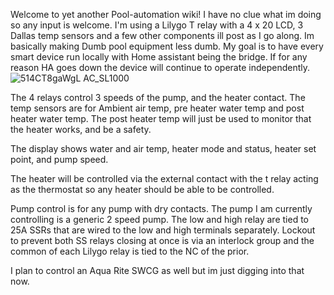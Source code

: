 Welcome to yet another Pool-automation wiki!
I have no clue what im doing so any input is welcome.  I'm using a Lilygo T relay with a 4 x 20 LCD, 3 Dallas temp sensors and a few other components ill post as I go along.  Im basically making Dumb pool equipment less dumb.  My goal is to have every smart device run locally with Home assistant being the bridge.  If for any reason HA goes down the device will continue to operate independently. 
![514CT8gaWgL _AC_SL1000_](https://github.com/user-attachments/assets/6623c8d6-98ed-4d80-a219-f4608857c9cc)

The 4 relays control 3 speeds of the pump, and the heater contact.  The temp sensors are for Ambient air temp, pre heater water temp and post heater water temp.  The post heater temp will just be used to monitor that the heater works, and be a safety.

The display shows water and air temp, heater mode and status, heater set point, and pump speed.

The heater will be controlled via the external contact with the t relay acting as the thermostat so any heater should be able to be controlled.

Pump control is for any pump with dry contacts. The pump I am currently controlling is a generic 2 speed pump.  The low and high relay are tied to 25A SSRs that are wired to the low and high terminals separately.  Lockout to prevent both SS relays closing at once is via an interlock group and the common of each Lilygo relay is tied to the NC of the prior.

I plan to control an Aqua Rite SWCG as well but im just digging into that now.
 


